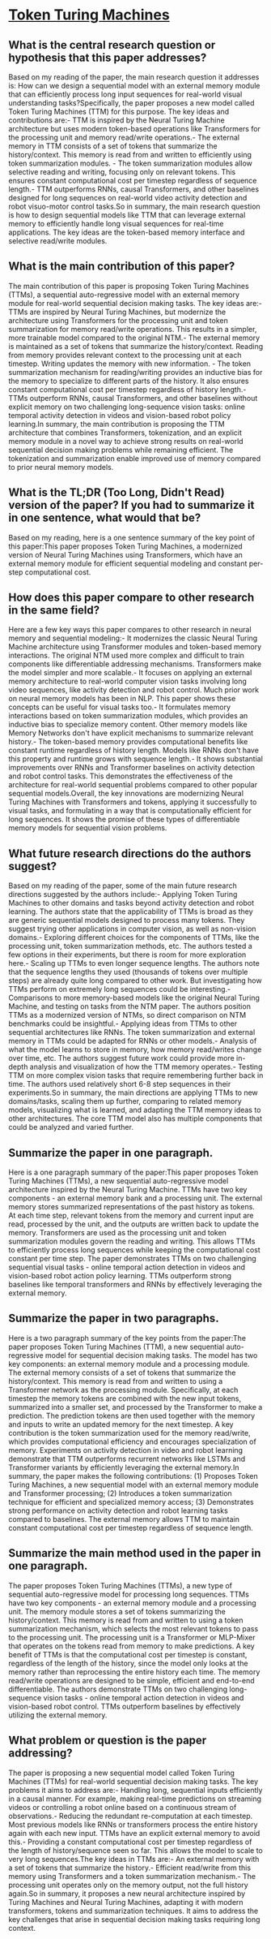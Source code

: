 # [Token Turing Machines](https://arxiv.org/abs/2211.09119)

## What is the central research question or hypothesis that this paper addresses?

Based on my reading of the paper, the main research question it addresses is: How can we design a sequential model with an external memory module that can efficiently process long input sequences for real-world visual understanding tasks?Specifically, the paper proposes a new model called Token Turing Machines (TTM) for this purpose. The key ideas and contributions are:- TTM is inspired by the Neural Turing Machine architecture but uses modern token-based operations like Transformers for the processing unit and memory read/write operations.- The external memory in TTM consists of a set of tokens that summarize the history/context. This memory is read from and written to efficiently using token summarization modules. - The token summarization modules allow selective reading and writing, focusing only on relevant tokens. This ensures constant computational cost per timestep regardless of sequence length.- TTM outperforms RNNs, causal Transformers, and other baselines designed for long sequences on real-world video activity detection and robot visuo-motor control tasks.So in summary, the main research question is how to design sequential models like TTM that can leverage external memory to efficiently handle long visual sequences for real-time applications. The key ideas are the token-based memory interface and selective read/write modules.


## What is the main contribution of this paper?

The main contribution of this paper is proposing Token Turing Machines (TTMs), a sequential auto-regressive model with an external memory module for real-world sequential decision making tasks. The key ideas are:- TTMs are inspired by Neural Turing Machines, but modernize the architecture using Transformers for the processing unit and token summarization for memory read/write operations. This results in a simpler, more trainable model compared to the original NTM.- The external memory is maintained as a set of tokens that summarize the history/context. Reading from memory provides relevant context to the processing unit at each timestep. Writing updates the memory with new information. - The token summarization mechanism for reading/writing provides an inductive bias for the memory to specialize to different parts of the history. It also ensures constant computational cost per timestep regardless of history length.- TTMs outperform RNNs, causal Transformers, and other baselines without explicit memory on two challenging long-sequence vision tasks: online temporal activity detection in videos and vision-based robot policy learning.In summary, the main contribution is proposing the TTM architecture that combines Transformers, tokenization, and an explicit memory module in a novel way to achieve strong results on real-world sequential decision making problems while remaining efficient. The tokenization and summarization enable improved use of memory compared to prior neural memory models.


## What is the TL;DR (Too Long, Didn't Read) version of the paper? If you had to summarize it in one sentence, what would that be?

Based on my reading, here is a one sentence summary of the key point of this paper:This paper proposes Token Turing Machines, a modernized version of Neural Turing Machines using Transformers, which have an external memory module for efficient sequential modeling and constant per-step computational cost.


## How does this paper compare to other research in the same field?

Here are a few key ways this paper compares to other research in neural memory and sequential modeling:- It modernizes the classic Neural Turing Machine architecture using Transformer modules and token-based memory interactions. The original NTM used more complex and difficult to train components like differentiable addressing mechanisms. Transformers make the model simpler and more scalable.- It focuses on applying an external memory architecture to real-world computer vision tasks involving long video sequences, like activity detection and robot control. Much prior work on neural memory models has been in NLP. This paper shows these concepts can be useful for visual tasks too.- It formulates memory interactions based on token summarization modules, which provides an inductive bias to specialize memory content. Other memory models like Memory Networks don't have explicit mechanisms to summarize relevant history.- The token-based memory provides computational benefits like constant runtime regardless of history length. Models like RNNs don't have this property and runtime grows with sequence length.- It shows substantial improvements over RNNs and Transformer baselines on activity detection and robot control tasks. This demonstrates the effectiveness of the architecture for real-world sequential problems compared to other popular sequential models.Overall, the key innovations are modernizing Neural Turing Machines with Transformers and tokens, applying it successfully to visual tasks, and formulating in a way that is computationally efficient for long sequences. It shows the promise of these types of differentiable memory models for sequential vision problems.


## What future research directions do the authors suggest?

Based on my reading of the paper, some of the main future research directions suggested by the authors include:- Applying Token Turing Machines to other domains and tasks beyond activity detection and robot learning. The authors state that the applicability of TTMs is broad as they are generic sequential models designed to process many tokens. They suggest trying other applications in computer vision, as well as non-vision domains.- Exploring different choices for the components of TTMs, like the processing unit, token summarization methods, etc. The authors tested a few options in their experiments, but there is room for more exploration here.- Scaling up TTMs to even longer sequence lengths. The authors note that the sequence lengths they used (thousands of tokens over multiple steps) are already quite long compared to other work. But investigating how TTMs perform on extremely long sequences could be interesting.- Comparisons to more memory-based models like the original Neural Turing Machine, and testing on tasks from the NTM paper. The authors position TTMs as a modernized version of NTMs, so direct comparison on NTM benchmarks could be insightful.- Applying ideas from TTMs to other sequential architectures like RNNs. The token summarization and external memory in TTMs could be adapted for RNNs or other models.- Analysis of what the model learns to store in memory, how memory read/writes change over time, etc. The authors suggest future work could provide more in-depth analysis and visualization of how the TTM memory operates.- Testing TTM on more complex vision tasks that require remembering further back in time. The authors used relatively short 6-8 step sequences in their experiments.So in summary, the main directions are applying TTMs to new domains/tasks, scaling them up further, comparing to related memory models, visualizing what is learned, and adapting the TTM memory ideas to other architectures. The core TTM model also has multiple components that could be analyzed and varied further.


## Summarize the paper in one paragraph.

Here is a one paragraph summary of the paper:This paper proposes Token Turing Machines (TTMs), a new sequential auto-regressive model architecture inspired by the Neural Turing Machine. TTMs have two key components - an external memory bank and a processing unit. The external memory stores summarized representations of the past history as tokens. At each time step, relevant tokens from the memory and current input are read, processed by the unit, and the outputs are written back to update the memory. Transformers are used as the processing unit and token summarization modules govern the reading and writing. This allows TTMs to efficiently process long sequences while keeping the computational cost constant per time step. The paper demonstrates TTMs on two challenging sequential visual tasks - online temporal action detection in videos and vision-based robot action policy learning. TTMs outperform strong baselines like temporal transformers and RNNs by effectively leveraging the external memory.


## Summarize the paper in two paragraphs.

Here is a two paragraph summary of the key points from the paper:The paper proposes Token Turing Machines (TTM), a new sequential auto-regressive model for sequential decision making tasks. The model has two key components: an external memory module and a processing module. The external memory consists of a set of tokens that summarize the history/context. This memory is read from and written to using a Transformer network as the processing module. Specifically, at each timestep the memory tokens are combined with the new input tokens, summarized into a smaller set, and processed by the Transformer to make a prediction. The prediction tokens are then used together with the memory and inputs to write an updated memory for the next timestep. A key contribution is the token summarization used for the memory read/write, which provides computational efficiency and encourages specialization of memory. Experiments on activity detection in video and robot learning demonstrate that TTM outperforms recurrent networks like LSTMs and Transformer variants by efficiently leveraging the external memory.In summary, the paper makes the following contributions: (1) Proposes Token Turing Machines, a new sequential model with an external memory module and Transformer processing; (2) Introduces a token summarization technique for efficient and specialized memory access; (3) Demonstrates strong performance on activity detection and robot learning tasks compared to baselines. The external memory allows TTM to maintain constant computational cost per timestep regardless of sequence length.


## Summarize the main method used in the paper in one paragraph.

The paper proposes Token Turing Machines (TTMs), a new type of sequential auto-regressive model for processing long sequences. TTMs have two key components - an external memory module and a processing unit. The memory module stores a set of tokens summarizing the history/context. This memory is read from and written to using a token summarization mechanism, which selects the most relevant tokens to pass to the processing unit. The processing unit is a Transformer or MLP-Mixer that operates on the tokens read from memory to make predictions. A key benefit of TTMs is that the computational cost per timestep is constant, regardless of the length of the history, since the model only looks at the memory rather than reprocessing the entire history each time. The memory read/write operations are designed to be simple, efficient and end-to-end differentiable. The authors demonstrate TTMs on two challenging long-sequence vision tasks - online temporal action detection in videos and vision-based robot control. TTMs outperform baselines by effectively utilizing the external memory.


## What problem or question is the paper addressing?

The paper is proposing a new sequential model called Token Turing Machines (TTMs) for real-world sequential decision making tasks. The key problems it aims to address are:- Handling long, sequential inputs efficiently in a causal manner. For example, making real-time predictions on streaming videos or controlling a robot online based on a continuous stream of observations.- Reducing the redundant re-computation at each timestep. Most previous models like RNNs or transformers process the entire history again with each new input. TTMs have an explicit external memory to avoid this.- Providing a constant computational cost per timestep regardless of the length of history/sequence seen so far. This allows the model to scale to very long sequences.The key ideas in TTMs are:- An external memory with a set of tokens that summarize the history.- Efficient read/write from this memory using Transformers and a token summarization mechanism.- The processing unit operates only on the memory output, not the full history again.So in summary, it proposes a new neural architecture inspired by Turing Machines and Neural Turing Machines, adapting it with modern transformers, tokens and summarization techniques. It aims to address the key challenges that arise in sequential decision making tasks requiring long context.
